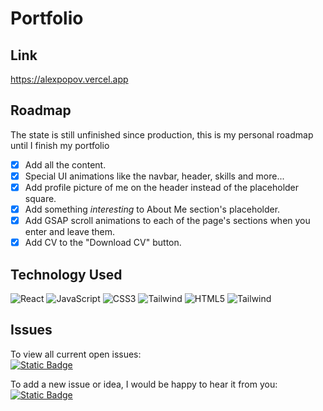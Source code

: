 # Portfolio
## Link
https://alexpopov.vercel.app

## Roadmap
 The state is still unfinished since production, this is my personal roadmap until I finish my portfolio
 * [x] Add all the content.
 * [x] Special UI animations like the navbar, header, skills and more...
 * [x] Add profile picture of me on the header instead of the placeholder square.
 * [x] Add something *interesting* to About Me section's placeholder.
 * [x] Add GSAP scroll animations to each of the page's sections when you enter and leave them.
 * [x] Add CV to the "Download CV" button.

## Technology Used
<div>
  <img src='https://img.shields.io/badge/React-20232A?style=for-the-badge&logo=react&logoColor=61DAFB' alt='React'/>
  <img src='https://img.shields.io/badge/JavaScript-323330?style=for-the-badge&logo=javascript&logoColor=F7DF1E' alt='JavaScript'/>
  <img src='https://img.shields.io/badge/CSS3-1572B6?style=for-the-badge&logo=css3&logoColor=white' alt='CSS3'/>
  <img src='https://img.shields.io/badge/Tailwind_CSS-38B2AC?style=for-the-badge&logo=tailwind-css&logoColor=white' alt='Tailwind'/>
  <img src='https://img.shields.io/badge/HTML5-E34F26?style=for-the-badge&logo=html5&logoColor=white' alt='HTML5'/>
  <img src='https://img.shields.io/badge/GSAP-green?style=for-the-badge' alt='Tailwind'/>
</div>

## Issues
To view all current open issues:
<br/><a href='https://github.com/ItsAlexanderPopov/Portfolio/issues'><img alt="Static Badge" src="https://img.shields.io/badge/Open%20Issues-148F77?style=for-the-badge"></a>

To add a new issue or idea, I would be happy to hear it from you:
<br/><a href='https://github.com/ItsAlexanderPopov/Portfolio/issues/new'><img alt="Static Badge" src="https://img.shields.io/badge/Open%20New%20Issues-2874A6?style=for-the-badge"></a>

